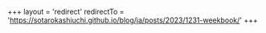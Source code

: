 +++
layout = 'redirect'
redirectTo = 'https://sotarokashiuchi.github.io/blog/ja/posts/2023/1231-weekbook/'
+++
